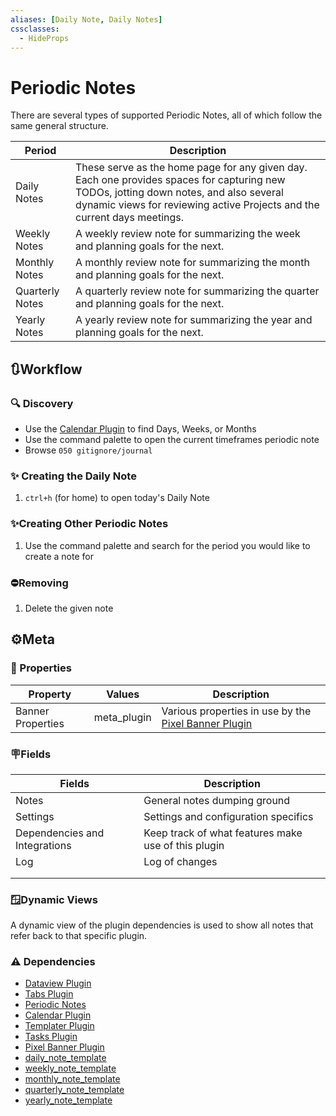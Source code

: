 ```yaml
---
aliases: [Daily Note, Daily Notes]
cssclasses:
  - HideProps
---
```

# Periodic Notes

There are several types of supported Periodic Notes, all of which follow the same general structure.

| Period          | Description                                                                                                                                                                                                        |
| --------------- | ------------------------------------------------------------------------------------------------------------------------------------------------------------------------------------------------------------------ |
| Daily Notes     | These serve as the home page for any given day.  Each one provides spaces for capturing new TODOs, jotting down notes, and also several dynamic views for reviewing active Projects and the current days meetings. |
| Weekly Notes    | A weekly review note for summarizing the week and planning goals for the next.                                                                                                                                     |
| Monthly Notes   | A monthly review note for summarizing the month and planning goals for the next.                                                                                                                                   |
| Quarterly Notes | A quarterly review note for summarizing the quarter and planning goals for the next.                                                                                                                               |
| Yearly Notes    | A yearly review note for summarizing the year and planning goals for the next.                                                                                                                                     |

## 🔃Workflow

### 🔍 Discovery

- Use the [Calendar Plugin](../plugins/plugins/Calendar%20Plugin.md) to find Days, Weeks, or Months
- Use the command palette to open the current timeframes periodic note
- Browse `050 gitignore/journal`

### ✨ Creating the Daily Note

1. `ctrl+h` (for home) to open today's Daily Note

### ✨Creating Other Periodic Notes

1. Use the command palette and search for the period you would like to create a note for

### ⛔Removing

1. Delete the given note

## ⚙️Meta

### 🔩 Properties

| Property          | Values      | Description                                              |
| ----------------- | ----------- | -------------------------------------------------------- |
| Banner Properties | meta_plugin | Various properties in use by the [Pixel Banner Plugin](../plugins/plugins/Pixel%20Banner%20Plugin.md) |

### 🪧Fields

| Fields                        | Description                                         |
| ----------------------------- | --------------------------------------------------- |
| Notes                         | General notes dumping ground                        |
| Settings                      | Settings and configuration specifics                |
| Dependencies and Integrations | Keep track of what features make use of this plugin |
| Log                           | Log of changes                                      |
|                               |                                                     |
|                               |                                                     |

### 🪟Dynamic Views

A dynamic view of the plugin dependencies is used to show all notes that refer back to that specific plugin.

### ⚠️ Dependencies

- [Dataview Plugin](../plugins/plugins/Dataview%20Plugin.md)
- [Tabs Plugin](../plugins/plugins/Tabs%20Plugin.md)
- [Periodic Notes](.md)
- [Calendar Plugin](../plugins/plugins/Calendar%20Plugin.md)
- [Templater Plugin](../plugins/plugins/Templater%20Plugin.md)
- [Tasks Plugin](../plugins/plugins/Tasks%20Plugin.md)
- [Pixel Banner Plugin](../plugins/plugins/Pixel%20Banner%20Plugin.md)
- [daily_note_template](../templates/periodic/daily_note_template.md)
- [weekly_note_template](../templates/periodic/weekly_note_template.md)
- [monthly_note_template](../templates/periodic/monthly_note_template.md)
- [quarterly_note_template](../templates/periodic/quarterly_note_template.md)
- [yearly_note_template](../templates/periodic/yearly_note_template.md)

